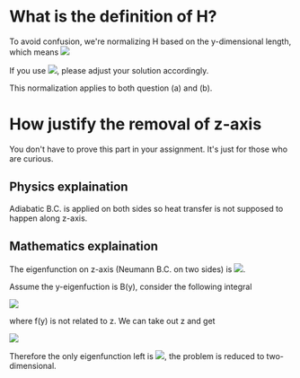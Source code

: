 # What is the definition of H?

To avoid confusion, we're normalizing H based on the y-dimensional length, which means <img src="https://render.githubusercontent.com/render/math?math=H=\frac{Mb}{k}">

If you use <img src="https://render.githubusercontent.com/render/math?math=H=\frac{Ma}{k}">, please adjust your solution accordingly.

This normalization applies to both question (a) and (b).

# How justify the removal of z-axis
You don't have to prove this part in your assignment. It's just for those who are curious.

## Physics explaination

Adiabatic B.C. is applied on both sides so heat transfer is not supposed to happen along z-axis.

## Mathematics explaination

The eigenfunction on z-axis (Neumann B.C. on two sides) is
<img src="https://render.githubusercontent.com/render/math?math=C_0=1,\ C_n=\sqrt{2}\cos(n\pi z)">.

Assume the y-eigenfuction is B(y), consider the following integral

<img src="https://render.githubusercontent.com/render/math?math=A_{ij}(0)=\int_0^1\int_0^1 f(y) B_i(y)C_j(z)dydz">

where f(y) is not related to z. We can take out z and get

<img src="https://render.githubusercontent.com/render/math?math=A_{ij}(0)=\int_0^1 f(y) B_i(y)dy\cdot \int_0^1\sqrt{2}\cos(j\pi z)dz=0,\ j\geq 1">

Therefore the only eigenfunction left is <img src="https://render.githubusercontent.com/render/math?math=C_0(z)=1">, the problem is reduced to two-dimensional.
